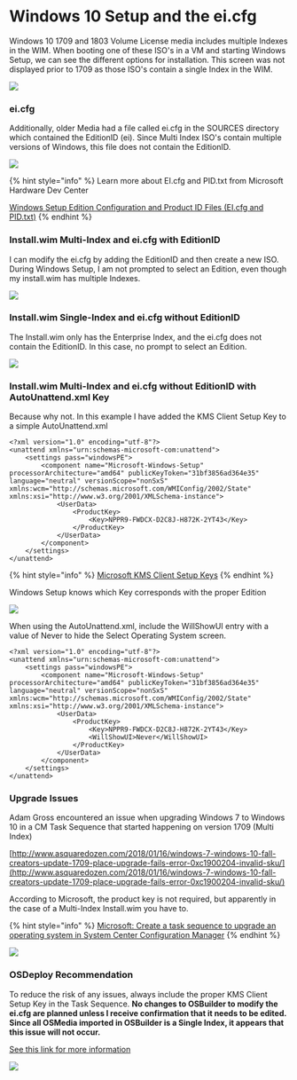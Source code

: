 # Windows 10 Setup and the ei.cfg

Windows 10 1709 and 1803 Volume License media includes multiple Indexes in the WIM.  When booting one of these ISO's in a VM and starting Windows Setup, we can see the different options for installation.  This screen was not displayed prior to 1709 as those ISO's contain a single Index in the WIM.

![](../../.gitbook/assets/2018-07-29_13-28-48.png)

### ei.cfg

Additionally, older Media had a file called ei.cfg in the SOURCES directory which contained the EditionID \(ei\).  Since Multi Index ISO's contain multiple versions of Windows, this file does not contain the EditionID.

![](../../.gitbook/assets/2018-07-29_13-22-53.png)

{% hint style="info" %}
Learn more about EI.cfg and PID.txt from Microsoft Hardware Dev Center

[Windows Setup Edition Configuration and Product ID Files \(EI.cfg and PID.txt\)](https://docs.microsoft.com/en-us/windows-hardware/manufacture/desktop/windows-setup-edition-configuration-and-product-id-files--eicfg-and-pidtxt)
{% endhint %}

### Install.wim Multi-Index and ei.cfg with EditionID

I can modify the ei.cfg by adding the EditionID and then create a new ISO.  During Windows Setup, I am not prompted to select an Edition, even though my install.wim has multiple Indexes.

![](../../.gitbook/assets/2018-07-29_13-44-13.png)

### Install.wim Single-Index and ei.cfg without EditionID

The Install.wim only has the Enterprise Index, and the ei.cfg does not contain the EditionID.  In this case, no prompt to select an Edition.

![](../../.gitbook/assets/2018-07-29_14-12-37.png)

### Install.wim Multi-Index and ei.cfg without EditionID with AutoUnattend.xml Key

Because why not.  In this example I have added the KMS Client Setup Key to a simple AutoUnattend.xml

```text
<?xml version="1.0" encoding="utf-8"?>
<unattend xmlns="urn:schemas-microsoft-com:unattend">
    <settings pass="windowsPE">
        <component name="Microsoft-Windows-Setup" processorArchitecture="amd64" publicKeyToken="31bf3856ad364e35" language="neutral" versionScope="nonSxS" xmlns:wcm="http://schemas.microsoft.com/WMIConfig/2002/State" xmlns:xsi="http://www.w3.org/2001/XMLSchema-instance">
            <UserData>
                <ProductKey>
                    <Key>NPPR9-FWDCX-D2C8J-H872K-2YT43</Key>
                </ProductKey>
            </UserData>
        </component>
    </settings>
</unattend>
```

{% hint style="info" %}
[Microsoft KMS Client Setup Keys](https://docs.microsoft.com/en-us/windows-server/get-started/kmsclientkeys)
{% endhint %}

Windows Setup knows which Key corresponds with the proper Edition

![](../../.gitbook/assets/2018-07-29_14-49-33.png)

When using the AutoUnattend.xml, include the WillShowUI entry with a value of Never to hide the Select Operating System screen.

```text
<?xml version="1.0" encoding="utf-8"?>
<unattend xmlns="urn:schemas-microsoft-com:unattend">
    <settings pass="windowsPE">
        <component name="Microsoft-Windows-Setup" processorArchitecture="amd64" publicKeyToken="31bf3856ad364e35" language="neutral" versionScope="nonSxS" xmlns:wcm="http://schemas.microsoft.com/WMIConfig/2002/State" xmlns:xsi="http://www.w3.org/2001/XMLSchema-instance">
            <UserData>
                <ProductKey>
                    <Key>NPPR9-FWDCX-D2C8J-H872K-2YT43</Key>
                    <WillShowUI>Never</WillShowUI>
                </ProductKey>
            </UserData>
        </component>
    </settings>
</unattend>
```

### Upgrade Issues

Adam Gross encountered an issue when upgrading Windows 7 to Windows 10 in a CM Task Sequence that started happening on version 1709 \(Multi Index\) 

[http://www.asquaredozen.com/2018/01/16/windows-7-windows-10-fall-creators-update-1709-place-upgrade-fails-error-0xc1900204-invalid-sku/](http://www.asquaredozen.com/2018/01/16/windows-7-windows-10-fall-creators-update-1709-place-upgrade-fails-error-0xc1900204-invalid-sku/)

According to Microsoft, the product key is not required, but apparently in the case of a Multi-Index Install.wim you have to.

{% hint style="info" %}
[Microsoft: Create a task sequence to upgrade an operating system in System Center Configuration Manager](https://docs.microsoft.com/en-us/sccm/osd/deploy-use/create-a-task-sequence-to-upgrade-an-operating-system)
{% endhint %}

![](../../.gitbook/assets/2018-07-29_15-15-55.png)

### OSDeploy Recommendation

To reduce the risk of any issues, always include the proper KMS Client Setup Key in the Task Sequence.  **No changes to OSBuilder to modify the ei.cfg are planned unless I receive confirmation that it needs to be edited.  Since all OSMedia imported in OSBuilder is a Single Index, it appears that this issue will not occur.**

[See this link for more information](https://answers.microsoft.com/en-us/windows/forum/windows_7-windows_install-winsubother/windows-10-1709-compatability-check-failure/8c41147b-d51a-47ef-a5f3-2d0bad204f3f)

![](../../.gitbook/assets/2018-07-29_15-23-36.png)



